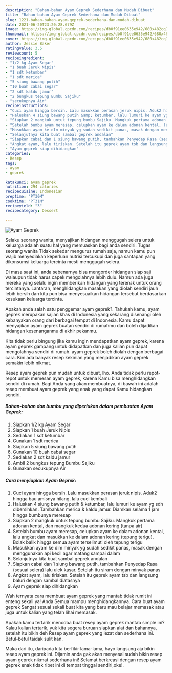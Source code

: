 ```yaml
---
description: "Bahan-bahan Ayam Geprek Sederhana dan Mudah Dibuat"
title: "Bahan-bahan Ayam Geprek Sederhana dan Mudah Dibuat"
slug: 1221-bahan-bahan-ayam-geprek-sederhana-dan-mudah-dibuat
date: 2021-06-20T23:20:28.679Z
image: https://img-global.cpcdn.com/recipes/db0f91ee0635e942/680x482cq70/ayam-geprek-foto-resep-utama.jpg
thumbnail: https://img-global.cpcdn.com/recipes/db0f91ee0635e942/680x482cq70/ayam-geprek-foto-resep-utama.jpg
cover: https://img-global.cpcdn.com/recipes/db0f91ee0635e942/680x482cq70/ayam-geprek-foto-resep-utama.jpg
author: Jessie Baker
ratingvalue: 3.5
reviewcount: 5
recipeingredient:
- "1/2 kg Ayam Segar"
- "1 buah Jeruk Nipis"
- "1 sdt ketumbar"
- "1 sdt merica"
- "5 siung bawang putih"
- "10 buah cabai segar"
- "2 sdt kaldu jamur"
- "2 bungkus tepung Bumbu Sajiku"
- "secukupnya Air"
recipeinstructions:
- "Cuci ayam hingga bersih. Lalu masukkan perasan jeruk nipis. Aduk2 hingga bau amisnya hilang, lalu cuci kembali"
- "Haluskan 4 siung bawang putih &amp; ketumbar, lalu lumuri ke ayam yg sdh dibersihkan. Tambahkan merica &amp; kaldu jamur. Diamkan selama 1 jam hingga bumbunya meresap"
- "Siapkan 2 mangkuk untuk tepung bumbu Sajiku. Mangkuk pertama adonan kental, dan mangkuk kedua adonan kering (tanpa air)"
- "Setelah bumbu ayam meresap, celupkan ayam ke dalam adonan kental, lalu angkat dan masukkan ke dalam adonan kering (tepung terigu). Bolak balik hingga semua ayam terselimuti oleh tepung terigu"
- "Masukkan ayam ke dlm minyak yg sudah sedikit panas, masak dengan menggunakan api kecil agar matang sampai dalam"
- "Selanjutnya kita buat sambal geprek andalan"
- "Siapkan cabai dan 1 siung bawang putih, tambahkan Penyedap Rasa (sesuai selera) lalu ulek kasar. Setelah itu siram dengan minyak panas"
- "Angkat ayam, lalu tiriskan. Setelah itu geprek ayam tsb dan langsung baluri dengan sambal diatasnya"
- "Ayam geprek siap dihidangkan"
categories:
- Resep
tags:
- ayam
- geprek

katakunci: ayam geprek 
nutrition: 294 calories
recipecuisine: Indonesian
preptime: "PT30M"
cooktime: "PT31M"
recipeyield: "3"
recipecategory: Dessert

---
```



![Ayam Geprek](https://img-global.cpcdn.com/recipes/db0f91ee0635e942/680x482cq70/ayam-geprek-foto-resep-utama.jpg)

Selaku seorang wanita, menyajikan hidangan menggugah selera untuk keluarga adalah suatu hal yang memuaskan bagi anda sendiri. Tugas seorang  wanita Tidak sekedar mengurus rumah saja, namun kamu pun wajib menyediakan keperluan nutrisi tercukupi dan juga santapan yang dikonsumsi keluarga tercinta mesti menggugah selera.

Di masa  saat ini, anda sebenarnya bisa mengorder hidangan siap saji walaupun tidak harus capek mengolahnya lebih dulu. Namun ada juga mereka yang selalu ingin memberikan hidangan yang terenak untuk orang tercintanya. Lantaran, menghidangkan masakan yang diolah sendiri jauh lebih bersih dan kita pun bisa menyesuaikan hidangan tersebut berdasarkan kesukaan keluarga tercinta. 



Apakah anda salah satu penggemar ayam geprek?. Tahukah kamu, ayam geprek merupakan sajian khas di Indonesia yang sekarang disenangi oleh kebanyakan orang dari berbagai tempat di Indonesia. Kamu dapat menyajikan ayam geprek buatan sendiri di rumahmu dan boleh dijadikan hidangan kesenanganmu di akhir pekanmu.

Kita tidak perlu bingung jika kamu ingin mendapatkan ayam geprek, karena ayam geprek gampang untuk didapatkan dan juga kalian pun dapat mengolahnya sendiri di rumah. ayam geprek boleh diolah dengan berbagai cara. Kini ada banyak resep kekinian yang menjadikan ayam geprek semakin lebih nikmat.

Resep ayam geprek pun mudah untuk dibuat, lho. Anda tidak perlu repot-repot untuk memesan ayam geprek, karena Kamu bisa menghidangkan sendiri di rumah. Bagi Anda yang akan membuatnya, di bawah ini adalah resep membuat ayam geprek yang enak yang dapat Kamu hidangkan sendiri.

<!--inarticleads1-->

##### Bahan-bahan dan bumbu yang diperlukan dalam pembuatan Ayam Geprek:

1. Siapkan 1/2 kg Ayam Segar
1. Siapkan 1 buah Jeruk Nipis
1. Sediakan 1 sdt ketumbar
1. Gunakan 1 sdt merica
1. Siapkan 5 siung bawang putih
1. Gunakan 10 buah cabai segar
1. Sediakan 2 sdt kaldu jamur
1. Ambil 2 bungkus tepung Bumbu Sajiku
1. Gunakan secukupnya Air




<!--inarticleads2-->

##### Cara menyiapkan Ayam Geprek:

1. Cuci ayam hingga bersih. Lalu masukkan perasan jeruk nipis. Aduk2 hingga bau amisnya hilang, lalu cuci kembali
1. Haluskan 4 siung bawang putih &amp; ketumbar, lalu lumuri ke ayam yg sdh dibersihkan. Tambahkan merica &amp; kaldu jamur. Diamkan selama 1 jam hingga bumbunya meresap
1. Siapkan 2 mangkuk untuk tepung bumbu Sajiku. Mangkuk pertama adonan kental, dan mangkuk kedua adonan kering (tanpa air)
1. Setelah bumbu ayam meresap, celupkan ayam ke dalam adonan kental, lalu angkat dan masukkan ke dalam adonan kering (tepung terigu). Bolak balik hingga semua ayam terselimuti oleh tepung terigu
1. Masukkan ayam ke dlm minyak yg sudah sedikit panas, masak dengan menggunakan api kecil agar matang sampai dalam
1. Selanjutnya kita buat sambal geprek andalan
1. Siapkan cabai dan 1 siung bawang putih, tambahkan Penyedap Rasa (sesuai selera) lalu ulek kasar. Setelah itu siram dengan minyak panas
1. Angkat ayam, lalu tiriskan. Setelah itu geprek ayam tsb dan langsung baluri dengan sambal diatasnya
1. Ayam geprek siap dihidangkan




Wah ternyata cara membuat ayam geprek yang mantab tidak rumit ini enteng sekali ya! Anda Semua mampu menghidangkannya. Cara buat ayam geprek Sangat sesuai sekali buat kita yang baru mau belajar memasak atau juga untuk kalian yang telah lihai memasak.

Apakah kamu tertarik mencoba buat resep ayam geprek mantab simple ini? Kalau kalian tertarik, yuk kita segera buruan siapkan alat dan bahannya, setelah itu bikin deh Resep ayam geprek yang lezat dan sederhana ini. Betul-betul taidak sulit kan. 

Maka dari itu, daripada kita berfikir lama-lama, hayo langsung aja bikin resep ayam geprek ini. Dijamin anda gak akan menyesal sudah bikin resep ayam geprek nikmat sederhana ini! Selamat berkreasi dengan resep ayam geprek enak tidak ribet ini di tempat tinggal sendiri,oke!.

